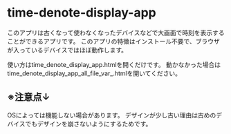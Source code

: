 # time-denote-display-app

このアプリは古くなって使わなくなったデバイスなどで大画面で時刻を表示することができるアプリです。
このアプリの特徴はインストール不要で、ブラウザが入っているデバイスではほぼ動作します。

使い方はtime_denote_display_app.htmlを開くだけです。
動かなかった場合はtime_denote_display_app_all_file_var_.htmlを開いてください。

## ※注意点↓
OSによっては機能しない場合があります。
デザインが少し古い理由は古めのデバイスでもデザインを崩さないようにするためです。
